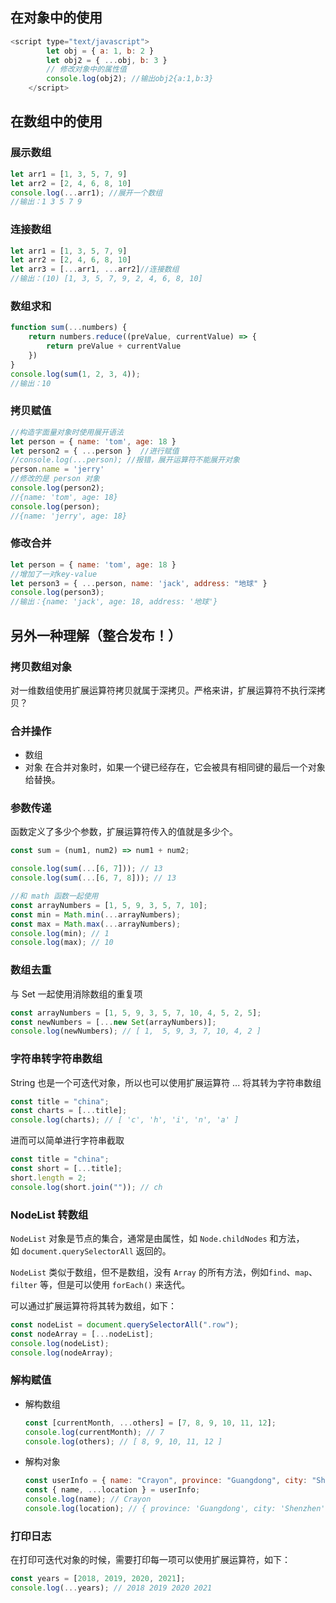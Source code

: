 ## 在对象中的使用

```js
<script type="text/javascript">
        let obj = { a: 1, b: 2 }
        let obj2 = { ...obj, b: 3 }
        // 修改对象中的属性值
        console.log(obj2); //输出obj2{a:1,b:3}
    </script>
```

## 在数组中的使用

### 展示数组

```js
let arr1 = [1, 3, 5, 7, 9]
let arr2 = [2, 4, 6, 8, 10]
console.log(...arr1); //展开一个数组
//输出：1 3 5 7 9
```

### 连接数组

```js
let arr1 = [1, 3, 5, 7, 9]
let arr2 = [2, 4, 6, 8, 10]
let arr3 = [...arr1, ...arr2]//连接数组
//输出：(10) [1, 3, 5, 7, 9, 2, 4, 6, 8, 10]
```

### 数组求和

```js
function sum(...numbers) {
	return numbers.reduce((preValue, currentValue) => {
		return preValue + currentValue
	})
}
console.log(sum(1, 2, 3, 4));
//输出：10
```

### 拷贝赋值

```js
//构造字面量对象时使用展开语法
let person = { name: 'tom', age: 18 }
let person2 = { ...person }  //进行赋值
//console.log(...person); //报错，展开运算符不能展开对象
person.name = 'jerry'
//修改的是 person 对象
console.log(person2);  
//{name: 'tom', age: 18}
console.log(person);   
//{name: 'jerry', age: 18}
```

### 修改合并

```js
let person = { name: 'tom', age: 18 }
//增加了一对key-value
let person3 = { ...person, name: 'jack', address: "地球" }
console.log(person3);
//输出：{name: 'jack', age: 18, address: '地球'}
```

## 另外一种理解（整合发布！）

### 拷贝数组对象

对一维数组使用扩展运算符拷贝就属于深拷贝。严格来讲，扩展运算符不执行深拷贝？

### 合并操作

- 数组
- 对象 在合并对象时，如果一个键已经存在，它会被具有相同键的最后一个对象给替换。

### 参数传递

函数定义了多少个参数，扩展运算符传入的值就是多少个。

```js
const sum = (num1, num2) => num1 + num2;

console.log(sum(...[6, 7])); // 13
console.log(sum(...[6, 7, 8])); // 13

//和 math 函数一起使用
const arrayNumbers = [1, 5, 9, 3, 5, 7, 10];
const min = Math.min(...arrayNumbers);
const max = Math.max(...arrayNumbers);
console.log(min); // 1
console.log(max); // 10
```

### 数组去重

与 Set 一起使用消除数组的重复项

```js
const arrayNumbers = [1, 5, 9, 3, 5, 7, 10, 4, 5, 2, 5];
const newNumbers = [...new Set(arrayNumbers)];
console.log(newNumbers); // [ 1,  5, 9, 3, 7, 10, 4, 2 ]
```

### 字符串转字符串数组

String 也是一个可迭代对象，所以也可以使用扩展运算符 ... 将其转为字符串数组

```js
const title = "china";
const charts = [...title];
console.log(charts); // [ 'c', 'h', 'i', 'n', 'a' ]
```

进而可以简单进行字符串截取

```js
const title = "china";
const short = [...title];
short.length = 2;
console.log(short.join("")); // ch
```

### NodeList 转数组

`NodeList` 对象是节点的集合，通常是由属性，如 `Node.childNodes` 和方法，如 `document.querySelectorAll` 返回的。 

`NodeList` 类似于数组，但不是数组，没有 `Array` 的所有方法，例如`find`、`map`、`filter` 等，但是可以使用 `forEach()` 来迭代。 

可以通过扩展运算符将其转为数组，如下： 

```js
const nodeList = document.querySelectorAll(".row");
const nodeArray = [...nodeList];
console.log(nodeList);
console.log(nodeArray);
```

### 解构赋值

- 解构数组

  ```js
  const [currentMonth, ...others] = [7, 8, 9, 10, 11, 12];
  console.log(currentMonth); // 7
  console.log(others); // [ 8, 9, 10, 11, 12 ]
  ```

- 解构对象

  ```js
  const userInfo = { name: "Crayon", province: "Guangdong", city: "Shenzhen" };
  const { name, ...location } = userInfo;
  console.log(name); // Crayon
  console.log(location); // { province: 'Guangdong', city: 'Shenzhen' }
  ```

### 打印日志

在打印可迭代对象的时候，需要打印每一项可以使用扩展运算符，如下：

```js
const years = [2018, 2019, 2020, 2021];
console.log(...years); // 2018 2019 2020 2021
```

